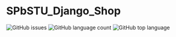 # SPbSTU_Django_Shop

<img alt="GitHub issues" src="https://img.shields.io/github/issues/duxevy/SPbSTU_Django_Shop">
<img alt="GitHub language count" src="https://img.shields.io/github/languages/count/duxevy/SPbSTU_Django_Shop">
<img alt="GitHub top language" src="https://img.shields.io/github/languages/top/duxevy/SPbSTU_Django_Shop">
